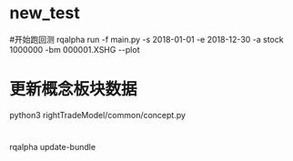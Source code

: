 # new_test

#开始跑回测
rqalpha run -f main.py -s 2018-01-01 -e 2018-12-30 -a stock 1000000 -bm 000001.XSHG --plot
# 更新概念板块数据
python3 rightTradeModel/common/concept.py
#
rqalpha update-bundle

